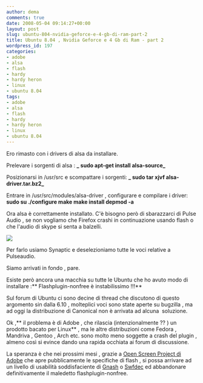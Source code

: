 ```yaml
---
author: dema
comments: true
date: 2008-05-04 09:14:27+00:00
layout: post
slug: ubuntu-804-nvidia-geforce-e-4-gb-di-ram-part-2
title: Ubuntu 8.04 , Nvidia Geforce e 4 Gb di Ram - part 2
wordpress_id: 197
categories:
- adobe
- alsa
- flash
- hardy
- hardy heron
- linux
- ubuntu 8.04
tags:
- adobe
- alsa
- flash
- hardy
- hardy heron
- linux
- ubuntu 8.04
---
```


Ero rimasto con i drivers di alsa da installare.

Prelevare i sorgenti di alsa :
**_ sudo apt-get install alsa-source_**

Posizionarsi in /usr/src e scompattare i sorgenti:
**_ sudo tar xjvf alsa-driver.tar.bz2_**

Entrare in /usr/src/modules/alsa-driver , configurare e compilare i driver:
**sudo su
./configure
make
make install
depmod -a**

Ora alsa è correttamente installato. C'è bisogno però di sbarazzarci di Pulse Audio , se non vogliamo che Firefox crashi in continuazione usando flash o che l'audio di skype si senta a balzelli.

[![](http://dema.tv/wp-content/uploads/2008/05/schermata1.png)](http://dema.tv/wp-content/uploads/2008/05/schermata1.png)

Per farlo usiamo Synaptic e deselezioniamo tutte le voci relative a Pulseaudio.

Siamo arrivati in fondo , pare.

Esiste però ancora una macchia su tutte le Ubuntu che ho avuto modo di installare :** Flashplugin-nonfree è instabilissimo !!!**

Sul forum di Ubuntu ci sono decine di thread che discutono di questo argomento sin dalla 6.10 , molteplici voci sono state aperte su bugzilla , ma ad oggi la distribuzione di Canonical non è arrivata ad alcuna  soluzione.

Ok ,** il problema è di Adobe , che rilascia (intenzionalmente ?? ) un prodotto bacato per Linux** , ma le altre distribuzioni come Fedora , Mandriva , Gentoo , Arch etc. sono molto meno soggette a crash del plugin , almeno così si evince dando una rapida occhiata ai forum di discussione.

La speranza è che nei prossimi mesi , grazie a [Open Screen Project di Adobe](http://www.adobe.com/aboutadobe/pressroom/pressreleases/200804/050108AdobeOSP.html) che apre pubblicamente le specifiche di flash , si possa arrivare ad un livello di usabilità soddisfaciente di [Gnash](http://www.gnu.org/software/gnash/) o [Swfdec](http://swfdec.freedesktop.org/wiki/) ed abbandonare definitivamente il maledetto flashplugin-nonfree.
